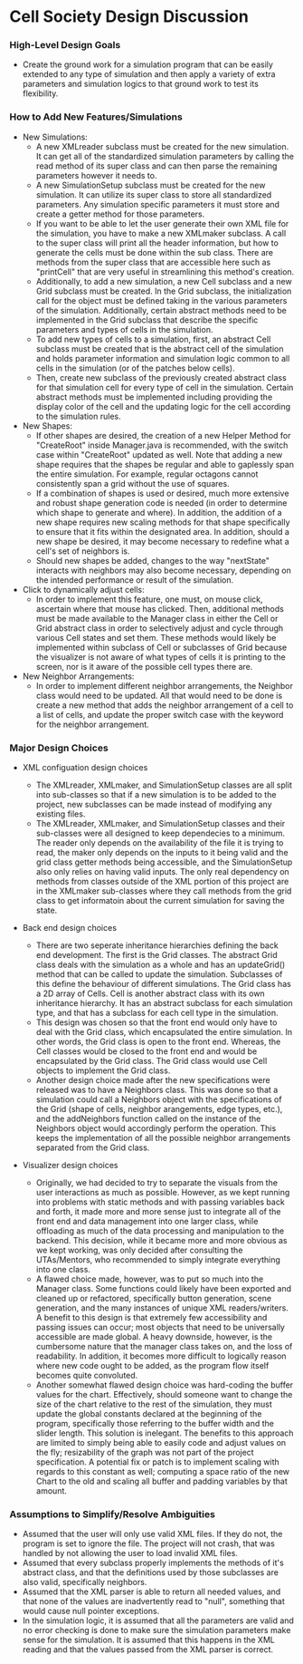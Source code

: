 # Cell Society Design Discussion

### High-Level Design Goals
* Create the ground work for a simulation program that can be easily extended to any type of simulation and then apply a variety of extra parameters and simulation logics to that ground work to test its flexibility.

### How to Add New Features/Simulations
* New Simulations:
    * A new XMLreader subclass must be created for the new simulation. It can get all of the standardized simulation parameters by calling the read method of its super class and can then parse the remaining parameters however it needs to.
    * A new SimulationSetup subclass must be created for the new simulation. It can utilize its super class to store all standardized parameters. Any simulation specific parameters it must store and create a getter method for those parameters.
    * If you want to be able to let the user generate their own XML file for the simulation, you have to make a new XMLmaker subclass. A call to the super class will print all the header information, but how to generate the cells must be done within the sub class. There are methods from the super class that are accessible here such as "printCell" that are very useful in streamlining this method's creation.
    * Additionally, to add a new simulation, a new Cell subclass and a new Grid subclass must be created. In the Grid subclass, the initialization call for the object must be defined taking in the various parameters of the simulation. Additionally, certain abstract methods need to be implemented in the Grid subclass that describe the specific parameters and types of cells in the simulation.
    * To add new types of cells to a simulation, first, an abstract Cell subclass must be created that is the abstract cell of the simulation and holds parameter information and simulation logic common to all cells in the simulation (or of the patches below cells).
    * Then, create new subclass of the previously created abstract class for that simulation cell for every type of cell in the simulation. Certain abstract methods must be implemented including providing the display color of the cell and the updating logic for the cell according to the simulation rules.
 * New Shapes:
    * If other shapes are desired, the creation of a new Helper Method for "CreateRoot" inside Manager.java is recommended, with the switch case within "CreateRoot" updated as well. Note that adding a new shape requires that the shapes be regular and able to gaplessly span the entire simulation. For example, regular octagons cannot consistently span a grid without the use of squares. 
    * If a combination of shapes is used or desired, much more extensive and robust shape generation code is needed (in order to determine which shape to generate and where). In addition, the addition of a new shape requires new scaling methods for that shape specifically to ensure that it fits within the designated area. In addition, should a new shape be desired, it may become necessary to redefine what a cell's set of neighbors is.
    * Should new shapes be added, changes to the way "nextState" interacts with neighbors may also become necessary, depending on the intended performance or result of the simulation. 
 * Click to dynamically adjust cells:
     * In order to implement this feature, one must, on mouse click, ascertain where that mouse has clicked. Then, additional methods must be made available to the Manager class in either the Cell or Grid abstract class in order to selectively adjust and cycle through various Cell states and set them. These methods would likely be implemented within subclass of Cell or subclasses of Grid because the visualizer is not aware of what types of cells it is printing to the screen, nor is it aware of the possible cell types there are. 
* New Neighbor Arrangements:
    * In order to implement different neighbor arrangements, the Neighbor class would need to be updated. All that would need to be done is create a new method that adds the neighbor arrangement of a cell to a list of cells, and update the proper switch case with the keyword for the neighbor arrangement.

### Major Design Choices
* XML configuation design choices
    * The XMLreader, XMLmaker, and SimulationSetup classes are all split into sub-classes so that if a new simulation is to be added to the project, new subclasses can be made instead of modifying any existing files.
    * The XMLreader, XMLmaker, and SimulationSetup classes and their sub-classes were all designed to keep dependecies to a minimum. The reader only depends on the availability of the file it is trying to read, the maker only depends on the inputs to it being valid and the grid class getter methods being accessible, and the SimulationSetup also only relies on having valid inputs. The only real dependency on methods from classes outside of the XML portion of this project are in the XMLmaker sub-classes where they call methods from the grid class to get informatoin about the current simulation for saving the state.

* Back end design choices
    * There are two seperate inheritance hierarchies defining the back end development. The first is the Grid classes. The abstract Grid class deals with the simulation as a whole and has an updateGrid() method that can be called to update the simulation. Subclasses of this define the behaviour of different simulations. The Grid class has a 2D array of Cells. Cell is another abstract class with its own inheritance hierarchy. It has an abstract subclass for each simulation type, and that has a subclass for each cell type in the simulation.
    * This design was chosen so that the front end would only have to deal with the Grid class, which encapsulated the entire simulation. In other words, the Grid class is open to the front end. Whereas, the Cell classes would be closed to the front end and would be encapsulated by the Grid class. The Grid class would use Cell objects to implement the Grid class.
    * Another design choice made after the new specifications were released was to have a Neighbors class. This was done so that a simulation could call a Neighbors object with the specifications of the Grid (shape of cells, neighbor arangements, edge types, etc.), and the addNeighbors function called on the instance of the Neighbors object would accordingly perform the operation. This keeps the implementation of all the possible neighbor arrangements separated from the Grid class.

* Visualizer design choices
    * Originally, we had decided to try to separate the visuals from the user interactions as much as possible. However, as we kept running into problems with static methods and with passing variables back and forth, it made more and more sense just to integrate all of the front end and data management into one larger class, while offloading as much of the data processing and manipulation to the backend. This decision, while it became more and more obvious as we kept working, was only decided after consulting the UTAs/Mentors, who recommended to simply integrate everything into one class. 
    * A flawed choice made, however, was to put so much into the Manager class. Some functions could likely have been exported and cleaned up or refactored, specifically button generation, scene generation, and the many instances of unique XML readers/writers. A benefit to this design is that extremely few accessibility and passing issues can occur; most objects that need to be universally accessible are made global. A heavy downside, however, is the cumbersome nature that the manager class takes on, and the loss of readability. In addition, it becomes more difficult to logically reason where new code ought to be added, as the program flow itself becomes quite convoluted. 
    * Another somewhat flawed design choice was hard-coding the buffer values for the chart. Effectively, should someone want to change the size of the chart relative to the rest of the simulation, they must update the global constants declared at the beginning of the program, specifically those referring to the buffer width and the slider length. This solution is inelegant. The benefits to this approach are limited to simply being able to easily code and adjust values on the fly; resizability of the graph was not part of the project specification. A potential fix or patch is to implement scaling with regards to this constant as well; computing a space ratio of the new Chart to the old and scaling all buffer and padding variables by that amount. 

### Assumptions to Simplify/Resolve Ambiguities
* Assumed that the user will only use valid XML files. If they do not, the program is set to ignore the file. The project will not crash, that was handled by not allowing the user to load invalid XML files.
* Assumed that every subclass properly implements the methods of it's abstract class, and that the definitions used by those subclasses are also valid, specifically neighbors. 
* Assumed that the XML parser is able to return all needed values, and that none of the values are inadvertently read to "null", something that would cause null pointer exceptions.
* In the simulation logic, it is assumed that all the parameters are valid and no error checking is done to make sure the simulation parameters make sense for the simulation. It is assumed that this happens in the XML reading and that the values passed from the XML parser is correct.